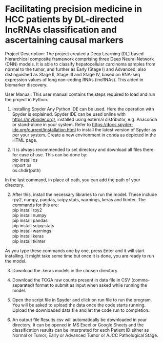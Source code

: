 
# Facilitating precision medicine in HCC patients by DL-directed lncRNAs classification and ascertaining causal markers

Project Description:
The project created a Deep Learning (DL) based hierarchical composite framework comprising three Deep Neural Network (DNN) models. It is able to classify hepatocellular carcinoma samples from normal to the tumor, and further as Early (Stage I) and Advanced, also distinguished as Stage II, Stage III and Stage IV, based on RNA-seq expression values of long non-coding RNAs (lncRNAs). This aided in biomarker discovery.  

User Manual: 
This user manual contains the steps required to load and run the project in Python. 

1. Installing Spyder 
Any Python IDE can be used. Here the operation with Spyder is explained. Spyder IDE can be used online with https://mybinder.org/, installed using external distributor, e.g. Anaconda or stand-alone in your system. Refer to https://docs.spyder-ide.org/current/installation.html to install the latest version of Spyder as per your system. Create a new environment in conda as depicted in the HTML page.

2. It is always recommended to set directory and download all files there for ease of use. This can be done by:  
pip install os  
import os  
os.chdir(path)   

  In the last command, in place of path, you can add the path of your directory. 

2. After this, install the necessary libraries to run the model. These include rpy2, numpy, pandas, scipy.stats, warnings, keras and tkinter. The commands for this are:   
pip install rpy2  
pip install numpy  
pip install pandas  
pip install scipy.stats  
pip install warnings  
pip install keras  
pip install tkinter  

  As you type these commands one by one, press Enter and it will start installing. It might take some time but once it is done, you are ready to run the model. 

3. Download the .keras models in the chosen directory.  

4. Download the TCGA raw counts present in data file in CSV (comma-separated) format to submit as input when asked while running the model. 

5. Open the script file in Spyder and click on run file to run the program. You will be asked to upload the data once the code starts running. Upload the downloaded data file and let the code run to completion.  

6. An output file Results.csv will automatically be downloaded in your directory. It can be opened in MS Excel or Google Sheets and the classification results can be interpreted for each Patient ID either as Normal or Tumor, Early or Advanced Tumor or AJCC Pathological Stage. 

